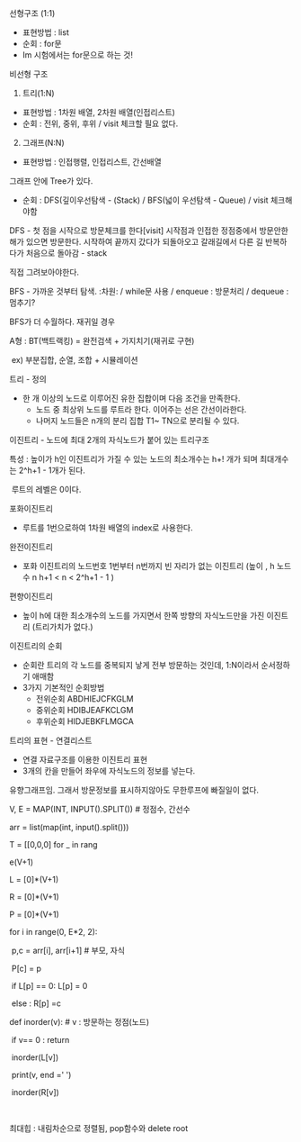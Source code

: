 선형구조 (1:1)

- 표현방법 : list
- 순회 : for문
- Im 시험에서는 for문으로 하는 것! 



비선형 구조

1. 트리(1:N) 

- 표현방법 : 1차원 배열, 2차원 배열(인접리스트)
- 순회 : 전위, 중위, 후위 / visit 체크할 필요 없다. 



2. 그래프(N:N)

- 표현방법 : 인접행렬, 인접리스트, 간선배열

그래프 안에 Tree가 있다. 

- 순회 : DFS(깊이우선탐색 - (Stack) / BFS(넓이 우선탐색 - Queue) / visit 체크해야함



DFS - 첫 점을 시작으로 방문체크를 한다[visit] 시작점과 인접한 정점중에서 방문안한해가 있으면 방문한다.  시작하여 끝까지 갔다가 되돌아오고 갈래길에서 다른 길 반복하다가 처음으로 돌아감 - stack

직접 그려보아야한다. 

BFS - 가까운 것부터 탐색. :차원: / while문 사용 / enqueue : 방문처리 / dequeue :멈추기?

BFS가 더 수월하다. 재귀일 경우

A형 : BT(백트랙킹) = 완전검색  + 가지치기(재귀로 구현) 

​	ex) 부분집합, 순열, 조합 + 시뮬레이션



트리 - 정의

- 한 개 이상의 노드로 이루어진 유한 집합이며 다음 조건을 만족한다. 
  - 노드 중 최상위 노드를 루트라 한다. 이어주는 선은 간선이라한다. 
  - 나머지 노드들은 n개의 분리 집합 T1~ TN으로 분리될 수 있다. 



이진트리 - 노드에 최대 2개의 자식노드가 붙어 있는 트리구조

특성 : 높이가 h인 이진트리가 가질 수 있는 노드의 최소개수는 h+! 개가 되며 최대개수는 2^h+1 - 1개가 된다.

​	루트의 레벨은 0이다.

포화이진트리

- 루트를 1번으로하여 1차원 배열의 index로 사용한다.



완전이진트리

- 포화 이진트리의 노드번호 1번부터 n번까지 빈 자리가 없는 이진트리 (높이 , h 노드수 n h+1 < n < 2^h+1 - 1 )



편향이진트리

- 높이 h에 대한 최소개수의 노드를 가지면서 한쪽 방향의 자식노드만을 가진 이진트리 (트리가치가 없다.)



이진트리의 순회

- 순회란 트리의 각 노드를 중복되지 낳게 전부 방문하는 것인데, 1:N이라서 순서정하기 애매함
- 3가지 기본적인 순회방법
  - 전위순회 ABDHIEJCFKGLM
  - 중위순회 HDIBJEAFKCLGM
  - 후위순회 HIDJEBKFLMGCA



트리의 표현 - 연결리스트

- 연결 자료구조를 이용한 이진트리 표현
- 3개의 칸을 만들어 좌우에 자식노드의 정보를 넣는다.



유향그래프임. 그래서 방문정보를 표시하지않아도 무한루프에 빠질일이 없다.



V, E = MAP(INT, INPUT().SPLIT()) # 정점수, 간선수

arr = list(map(int, input().split()))



T = [[0,0,0] for _ in rang



e(V+1)

L = [0]*(V+1)

R = [0]*(V+1)

P = [0]*(V+1)





for i in range(0, E*2, 2):

​	p,c = arr[i], arr[i+1] # 부모, 자식

​	P[c] = p

​	if L[p] == 0: L[p] = 0

​	else : R[p] =c



def inorder(v): # v : 방문하는 정점(노드)

​	if v== 0 : return	

​	inorder(L[v])

​	print(v, end =' ')

​	inorder(R[v])

​	

최대힙 : 내림차순으로 정렬됨, pop함수와 delete root